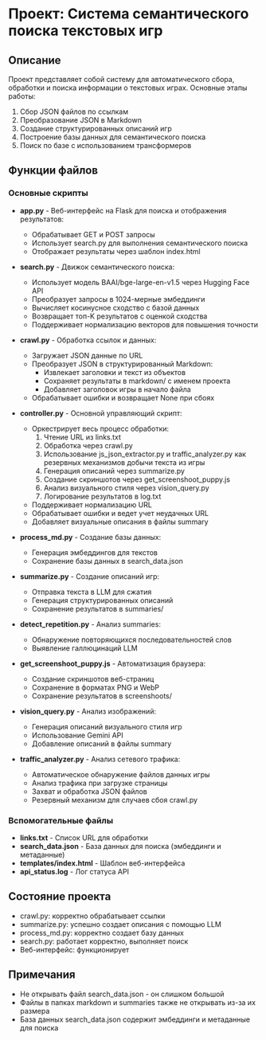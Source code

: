 # Проект: Система семантического поиска текстовых игр

## Описание
Проект представляет собой систему для автоматического сбора, обработки и поиска информации о текстовых играх. Основные этапы работы:
1. Сбор JSON файлов по ссылкам
2. Преобразование JSON в Markdown
3. Создание структурированных описаний игр
4. Построение базы данных для семантического поиска
5. Поиск по базе с использованием трансформеров

## Функции файлов

### Основные скрипты
  
- **app.py** - Веб-интерфейс на Flask для поиска и отображения результатов:
  - Обрабатывает GET и POST запросы
  - Использует search.py для выполнения семантического поиска
  - Отображает результаты через шаблон index.html

- **search.py** - Движок семантического поиска:
  - Использует модель BAAI/bge-large-en-v1.5 через Hugging Face API
  - Преобразует запросы в 1024-мерные эмбеддинги
  - Вычисляет косинусное сходство с базой данных
  - Возвращает топ-K результатов с оценкой сходства
  - Поддерживает нормализацию векторов для повышения точности

- **crawl.py** - Обработка ссылок и данных:
  - Загружает JSON данные по URL
  - Преобразует JSON в структурированный Markdown:
    - Извлекает заголовки и текст из объектов
    - Сохраняет результаты в markdown/ с именем проекта
    - Добавляет заголовок игры в начало файла
  - Обрабатывает ошибки и возвращает None при сбоях

- **controller.py** - Основной управляющий скрипт:
  - Оркестрирует весь процесс обработки:
    1. Чтение URL из links.txt
    2. Обработка через crawl.py
    3. Использование js_json_extractor.py и traffic_analyzer.py как резервных механизмов добычи текста из игры
    4. Генерация описаний через summarize.py
    5. Создание скриншотов через get_screenshoot_puppy.js
    6. Анализ визуального стиля через vision_query.py
    7. Логирование результатов в log.txt
  - Поддерживает нормализацию URL
  - Обрабатывает ошибки и ведет учет неудачных URL
  - Добавляет визуальные описания в файлы summary

- **process_md.py** - Создание базы данных:
  - Генерация эмбеддингов для текстов
  - Сохранение базы данных в search_data.json

- **summarize.py** - Создание описаний игр:
  - Отправка текста в LLM для сжатия
  - Генерация структурированных описаний
  - Сохранение результатов в summaries/

- **detect_repetition.py** - Анализ summaries:
  - Обнаружение повторяющихся последовательностей слов
  - Выявление галлюцинаций LLM

- **get_screenshoot_puppy.js** - Автоматизация браузера:
  - Создание скриншотов веб-страниц
  - Сохранение в форматах PNG и WebP
  - Сохранение результатов в screenshoots/

- **vision_query.py** - Анализ изображений:
  - Генерация описаний визуального стиля игр
  - Использование Gemini API
  - Добавление описаний в файлы summary

- **traffic_analyzer.py** - Анализ сетевого трафика:
  - Автоматическое обнаружение файлов данных игры
  - Анализ трафика при загрузке страницы
  - Захват и обработка JSON файлов
  - Резервный механизм для случаев сбоя crawl.py

### Вспомогательные файлы
- **links.txt** - Список URL для обработки
- **search_data.json** - База данных для поиска (эмбеддинги и метаданные)
- **templates/index.html** - Шаблон веб-интерфейса
- **api_status.log** - Лог статуса API

## Состояние проекта
- crawl.py: корректно обрабатывает ссылки
- summarize.py: успешно создает описания с помощью LLM
- process_md.py: корректно создает базу данных
- search.py: работает корректно, выполняет поиск
- Веб-интерфейс: функционирует
 


## Примечания
- Не открывать файл search_data.json - он слишком большой
- Файлы в папках markdown и summaries также не открывать из-за их размера
- База данных search_data.json содержит эмбеддинги и метаданные для поиска
